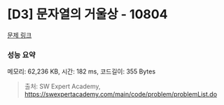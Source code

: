 # [D3] 문자열의 거울상 - 10804 

[문제 링크](https://swexpertacademy.com/main/code/problem/problemDetail.do?contestProbId=AXTC0x16D8EDFASe) 

### 성능 요약

메모리: 62,236 KB, 시간: 182 ms, 코드길이: 355 Bytes



> 출처: SW Expert Academy, https://swexpertacademy.com/main/code/problem/problemList.do